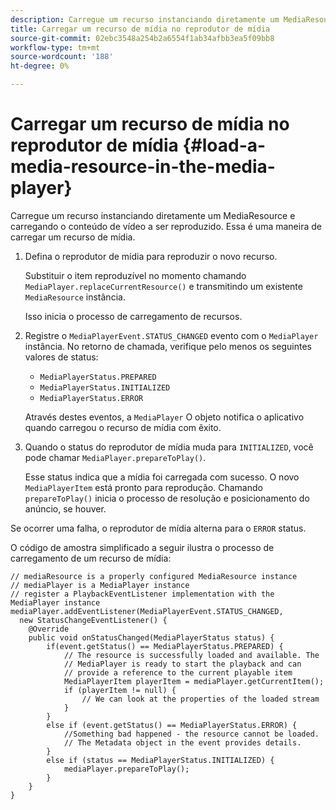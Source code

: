 ```yaml
---
description: Carregue um recurso instanciando diretamente um MediaResource e carregando o conteúdo de vídeo a ser reproduzido. Essa é uma maneira de carregar um recurso de mídia.
title: Carregar um recurso de mídia no reprodutor de mídia
source-git-commit: 02ebc3548a254b2a6554f1ab34afbb3ea5f09bb8
workflow-type: tm+mt
source-wordcount: '188'
ht-degree: 0%

---
```


# Carregar um recurso de mídia no reprodutor de mídia {#load-a-media-resource-in-the-media-player}

Carregue um recurso instanciando diretamente um MediaResource e carregando o conteúdo de vídeo a ser reproduzido. Essa é uma maneira de carregar um recurso de mídia.

1. Defina o reprodutor de mídia para reproduzir o novo recurso.

   Substituir o item reproduzível no momento chamando `MediaPlayer.replaceCurrentResource()` e transmitindo um existente `MediaResource` instância.

   Isso inicia o processo de carregamento de recursos.

1. Registre o `MediaPlayerEvent.STATUS_CHANGED` evento com o `MediaPlayer` instância. No retorno de chamada, verifique pelo menos os seguintes valores de status:

   * `MediaPlayerStatus.PREPARED`
   * `MediaPlayerStatus.INITIALIZED`
   * `MediaPlayerStatus.ERROR`

   Através destes eventos, a `MediaPlayer` O objeto notifica o aplicativo quando carregou o recurso de mídia com êxito.
1. Quando o status do reprodutor de mídia muda para `INITIALIZED`, você pode chamar `MediaPlayer.prepareToPlay()`.

   Esse status indica que a mídia foi carregada com sucesso. O novo `MediaPlayerItem` está pronto para reprodução. Chamando `prepareToPlay()` inicia o processo de resolução e posicionamento do anúncio, se houver.

Se ocorrer uma falha, o reprodutor de mídia alterna para o `ERROR` status.

O código de amostra simplificado a seguir ilustra o processo de carregamento de um recurso de mídia:

```java>
// mediaResource is a properly configured MediaResource instance 
// mediaPlayer is a MediaPlayer instance 
// register a PlaybackEventListener implementation with the MediaPlayer instance 
mediaPlayer.addEventListener(MediaPlayerEvent.STATUS_CHANGED,  
  new StatusChangeEventListener() { 
    @Override 
    public void onStatusChanged(MediaPlayerStatus status) { 
        if(event.getStatus() == MediaPlayerStatus.PREPARED) { 
            // The resource is successfully loaded and available. The  
            // MediaPlayer is ready to start the playback and can 
            // provide a reference to the current playable item 
            MediaPlayerItem playerItem = mediaPlayer.getCurrentItem(); 
            if (playerItem != null) { 
                // We can look at the properties of the loaded stream 
            } 
        } 
        else if (event.getStatus() == MediaPlayerStatus.ERROR) { 
            //Something bad happened - the resource cannot be loaded. 
            // The Metadata object in the event provides details. 
        } 
        else if (status == MediaPlayerStatus.INITIALIZED) { 
            mediaPlayer.prepareToPlay(); 
        } 
    } 
} 
```
